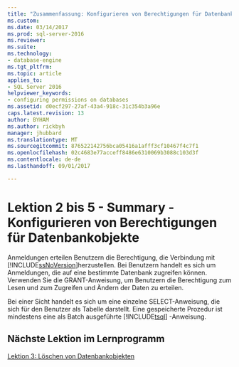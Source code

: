 ```yaml
---
title: "Zusammenfassung: Konfigurieren von Berechtigungen für Datenbankobjekte | Microsoft Docs"
ms.custom: 
ms.date: 03/14/2017
ms.prod: sql-server-2016
ms.reviewer: 
ms.suite: 
ms.technology:
- database-engine
ms.tgt_pltfrm: 
ms.topic: article
applies_to:
- SQL Server 2016
helpviewer_keywords:
- configuring permissions on databases
ms.assetid: d0ecf297-27af-43a4-918c-31c354b3a96e
caps.latest.revision: 13
author: BYHAM
ms.author: rickbyh
manager: jhubbard
ms.translationtype: MT
ms.sourcegitcommit: 876522142756bca05416a1afff3cf10467f4c7f1
ms.openlocfilehash: 02c4683e77acceff8486e6310069b3088c103d3f
ms.contentlocale: de-de
ms.lasthandoff: 09/01/2017

---
```

# <a name="lesson-2-5---summary---configuring-permissions-on-database-objects"></a>Lektion 2 bis 5 - Summary - Konfigurieren von Berechtigungen für Datenbankobjekte
Anmeldungen erteilen Benutzern die Berechtigung, die Verbindung mit [!INCLUDE[ssNoVersion](../includes/ssnoversion-md.md)]herzustellen. Bei Benutzern handelt es sich um Anmeldungen, die auf eine bestimmte Datenbank zugreifen können. Verwenden Sie die GRANT-Anweisung, um Benutzern die Berechtigung zum Lesen und zum Zugreifen und Ändern der Daten zu erteilen.  
  
Bei einer Sicht handelt es sich um eine einzelne SELECT-Anweisung, die sich für den Benutzer als Tabelle darstellt. Eine gespeicherte Prozedur ist mindestens eine als Batch ausgeführte [!INCLUDE[tsql](../includes/tsql-md.md)] -Anweisung.  
  
## <a name="next-lesson-in-tutorial"></a>Nächste Lektion im Lernprogramm  
[Lektion 3: Löschen von Datenbankobjekten](../t-sql/lesson-3-deleting-database-objects.md)  
  
  
  

